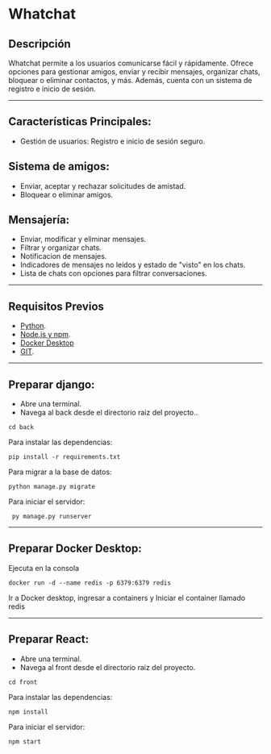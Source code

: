 # Whatchat

## **Descripción**  
Whatchat permite  a los usuarios comunicarse fácil y rápidamente. Ofrece opciones para gestionar amigos, enviar y recibir mensajes, organizar chats, bloquear o eliminar contactos, y más. Además, cuenta con un sistema de registro e inicio de sesión.

---

## ****Características Principales:****  
- Gestión de usuarios: Registro e inicio de sesión seguro.
## ****Sistema de amigos:****
- Enviar, aceptar y rechazar solicitudes de amistad.
- Bloquear o eliminar amigos.

## ****Mensajería:****
- Enviar, modificar y eliminar mensajes.
- Filtrar y organizar chats.
- Notificacion de mensajes.
- Indicadores de mensajes no leídos y estado de "visto" en los chats.
- Lista de chats con opciones para filtrar conversaciones.


---
## **Requisitos Previos**  
- [Python](https://www.python.org/).
- [Node.js y npm](https://nodejs.org/en/download/).
- [Docker Desktop](https://www.docker.com/)
- [GIT](https://git-scm.com/). 

---
## **Preparar django:**
- Abre una terminal.
- Navega al back desde el directorio raiz del proyecto..
```
cd back
```

Para instalar las dependencias:
```
pip install -r requirements.txt
```
Para migrar a la base de datos:
```
python manage.py migrate
```
Para iniciar el servidor:
```
 py manage.py runserver
```


---
## **Preparar Docker Desktop:**
Ejecuta en la consola
```
docker run -d --name redis -p 6379:6379 redis
```
Ir a Docker desktop, ingresar a containers y Iniciar el container llamado redis


--- 
## **Preparar React:**
- Abre una terminal.
- Navega al front desde el directorio raiz del proyecto.
```
cd front
```
Para instalar las dependencias:
```
npm install
```
Para iniciar el servidor:
```
npm start
```
